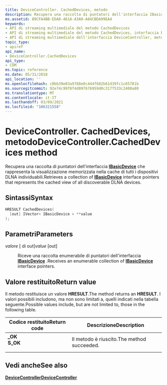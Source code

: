 ```yaml
---
title: DeviceController. CachedDevices, metodo
description: Recupera una raccolta di puntatori dell'interfaccia IBasicDevice che rappresenta la visualizzazione memorizzata nella cache di tutti i dispositivi DLNA individuabili. | DeviceController. CachedDevices, metodo
ms.assetid: 89CFA4BB-EDA8-461A-A3A0-A84CBDA99EA4
keywords:
- API di streaming multimediale del metodo CachedDevices
- API di streaming multimediale del metodo CachedDevices, interfaccia DeviceController
- API di streaming multimediale dell'interfaccia DeviceController, metodo CachedDevices
topic_type:
- apiref
api_name:
- DeviceController.CachedDevices
api_type:
- COM
ms.topic: reference
ms.date: 05/31/2018
api_location: ''
ms.openlocfilehash: c0bb39e03a9788e0c444f682b61d39fc1c65781b
ms.sourcegitcommit: 92e74c99f8f4d097676959d0c317f533c2400a80
ms.translationtype: MT
ms.contentlocale: it-IT
ms.lasthandoff: 03/09/2021
ms.locfileid: "106321558"
---
```

# <a name="devicecontrollercacheddevices-method"></a><span data-ttu-id="37ec4-107">DeviceController. CachedDevices, metodo</span><span class="sxs-lookup"><span data-stu-id="37ec4-107">DeviceController.CachedDevices method</span></span>

<span data-ttu-id="37ec4-108">Recupera una raccolta di puntatori dell'interfaccia [**IBasicDevice**](ibasicdevice.md) che rappresenta la visualizzazione memorizzata nella cache di tutti i dispositivi DLNA individuabili.</span><span class="sxs-lookup"><span data-stu-id="37ec4-108">Retrieves a collection of [**IBasicDevice**](ibasicdevice.md) interface pointers that represents the cached view of all discoverable DLNA devices.</span></span>

## <a name="syntax"></a><span data-ttu-id="37ec4-109">Sintassi</span><span class="sxs-lookup"><span data-stu-id="37ec4-109">Syntax</span></span>


```C++
HRESULT CachedDevices(
  [out] IVector< IBasicDevice > **value
);
```



## <a name="parameters"></a><span data-ttu-id="37ec4-110">Parametri</span><span class="sxs-lookup"><span data-stu-id="37ec4-110">Parameters</span></span>

<dl> <dt>

<span data-ttu-id="37ec4-111">*valore* \[ di out\]</span><span class="sxs-lookup"><span data-stu-id="37ec4-111">*value* \[out\]</span></span>
</dt> <dd>

<span data-ttu-id="37ec4-112">Riceve una raccolta enumerabile di puntatori dell'interfaccia [**IBasicDevice**](ibasicdevice.md) .</span><span class="sxs-lookup"><span data-stu-id="37ec4-112">Receives an enumerable collection of [**IBasicDevice**](ibasicdevice.md) interface pointers.</span></span>

</dd> </dl>

## <a name="return-value"></a><span data-ttu-id="37ec4-113">Valore restituito</span><span class="sxs-lookup"><span data-stu-id="37ec4-113">Return value</span></span>

<span data-ttu-id="37ec4-114">Il metodo restituisce un valore **HRESULT**.</span><span class="sxs-lookup"><span data-stu-id="37ec4-114">The method returns an **HRESULT**.</span></span> <span data-ttu-id="37ec4-115">I valori possibili includono, ma non sono limitati a, quelli indicati nella tabella seguente.</span><span class="sxs-lookup"><span data-stu-id="37ec4-115">Possible values include, but are not limited to, those in the following table.</span></span>



| <span data-ttu-id="37ec4-116">Codice restituito</span><span class="sxs-lookup"><span data-stu-id="37ec4-116">Return code</span></span>                                                                          | <span data-ttu-id="37ec4-117">Descrizione</span><span class="sxs-lookup"><span data-stu-id="37ec4-117">Description</span></span>                      |
|--------------------------------------------------------------------------------------|----------------------------------|
| <dl> <span data-ttu-id="37ec4-118"><dt>**\_OK**</dt></span><span class="sxs-lookup"><span data-stu-id="37ec4-118"><dt>**S\_OK**</dt></span></span> </dl> | <span data-ttu-id="37ec4-119">Il metodo è riuscito.</span><span class="sxs-lookup"><span data-stu-id="37ec4-119">The method succeeded.</span></span><br/> |



 

## <a name="see-also"></a><span data-ttu-id="37ec4-120">Vedi anche</span><span class="sxs-lookup"><span data-stu-id="37ec4-120">See also</span></span>

<dl> <dt>

<span data-ttu-id="37ec4-121">[**DeviceController**](/previous-versions/windows/desktop/legacy/hh828842(v=vs.85))</span><span class="sxs-lookup"><span data-stu-id="37ec4-121">[**DeviceController**](/previous-versions/windows/desktop/legacy/hh828842(v=vs.85))</span></span>
</dt> </dl>

 

